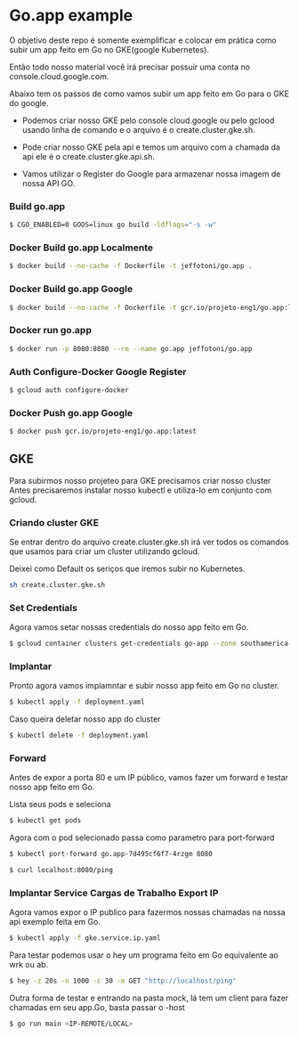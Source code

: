 # Go.app example

O objetivo deste repo é somente exemplificar e colocar em prática como subir um app feito em  Go no GKE(google Kubernetes).

Então todo nosso material você irá precisar possuir uma conta no console.cloud.google.com.

Abaixo tem os passos de como vamos subir um app feito em Go para o GKE do google.

 - Podemos criar nosso GKE pelo console cloud.google ou pelo gclood usando linha de comando e o arquivo é o create.cluster.gke.sh.

 - Pode criar nosso GKE pela api e temos um arquivo com a chamada da api ele é o create.cluster.gke.api.sh.

 - Vamos utilizar o Register do Google para armazenar nossa imagem de nossa API GO.


### Build go.app
```bash
$ CGO_ENABLED=0 GOOS=linux go build -ldflags="-s -w"
```

### Docker Build go.app Localmente
```bash
$ docker build --no-cache -f Dockerfile -t jeffotoni/go.app .
```

### Docker Build go.app Google
```bash
$ docker build --no-cache -f Dockerfile -t gcr.io/projeto-eng1/go.app:latest .
```

### Docker run go.app
```bash
$ docker run -p 8080:8080 --rm --name go.app jeffotoni/go.app
```

### Auth Configure-Docker Google Register

```bash
$ gcloud auth configure-docker
```

### Docker Push go.app Google
```bash
$ docker push gcr.io/projeto-eng1/go.app:latest
```

## GKE

Para subirmos nosso projeteo para GKE precisamos criar nosso cluster
Antes precisaremos instalar nosso kubectl e utiliza-lo em conjunto com gcloud.


### Criando cluster GKE

Se entrar dentro do arquivo create.cluster.gke.sh irá ver todos os comandos que usamos para criar um cluster utilizando gcloud.

Deixei como Default os seriços que iremos subir no Kubernetes.

```bash
sh create.cluster.gke.sh
```

### Set Credentials

Agora vamos setar nossas credentials do nosso app feito em Go.

```bash
$ gcloud container clusters get-credentials go-app --zone southamerica-east1-c --project projeto-eng1
```

### Implantar 

Pronto agora vamos implamntar e subir nosso app feito em Go no cluster.

```bash
$ kubectl apply -f deployment.yaml
```

Caso queira deletar nosso app do cluster

```bash
$ kubectl delete -f deployment.yaml
```

### Forward
Antes de expor a porta 80 e um IP público, vamos fazer um forward e testar nosso app feito em Go.

Lista seus pods e seleciona
```bash
$ kubectl get pods
```

Agora com o pod selecionado passa como parametro para port-forward

```bash
$ kubectl port-forward go.app-7d495cf6f7-4rzgm 8080
```
```bash
$ curl localhost:8080/ping
```

### Implantar Service Cargas de Trabalho Export IP

Agora vamos expor o IP publico para fazermos nossas chamadas na nossa api exemplo feita em Go.

```bash
$ kubectl apply -f gke.service.ip.yaml
```

Para testar podemos usar o hey um programa feito em Go equivalente ao wrk ou ab.

```bash
$ hey -z 20s -n 1000 -c 30 -m GET "http://localhost/ping"
```

Outra forma de testar e entrando na pasta mock, lá tem um client para fazer chamadas em seu app.Go, basta passar o -host

```bash
$ go run main <IP-REMOTE/LOCAL>
```